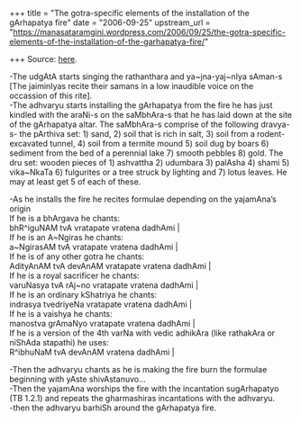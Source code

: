 +++
title = "The gotra-specific elements of the installation of the gArhapatya fire"
date = "2006-09-25"
upstream_url = "https://manasataramgini.wordpress.com/2006/09/25/the-gotra-specific-elements-of-the-installation-of-the-garhapatya-fire/"

+++
Source: [here](https://manasataramgini.wordpress.com/2006/09/25/the-gotra-specific-elements-of-the-installation-of-the-garhapatya-fire/).

-The udgAtA starts singing the rathanthara and ya\~jna-yaj\~nIya sAman-s \[The jaiminIyas recite their samans in a low inaudible voice on the occassion of this rite\].  
-The adhvaryu starts installing the gArhapatya from the fire he has just kindled with the araNi-s on the saMbhAra-s that he has laid down at the site of the gArhapatya altar. The saMbhAra-s comprise of the following dravya-s- the pArthiva set: 1) sand, 2) soil that is rich in salt, 3) soil from a rodent-excavated tunnel, 4) soil from a termite mound 5) soil dug by boars 6) sediment from the bed of a perennial lake 7) smooth pebbles 8) gold. The dru set: wooden pieces of 1) ashvattha 2) udumbara 3) palAsha 4) shami 5) vika\~NkaTa 6) fulgurites or a tree struck by lighting and 7) lotus leaves. He may at least get 5 of each of these.

-As he installs the fire he recites formulae depending on the yajamAna’s origin  
If he is a bhArgava he chants:  
bhR^iguNAM tvA vratapate vratena dadhAmi \|  
If he is an A\~Ngiras he chants:  
a\~NgirasAM tvA vratapate vratena dadhAmi \|  
If he is of any other gotra he chants:  
AdityAnAM tvA devAnAM vratapate vratena dadhAmi \|  
If he is a royal sacrificer he chants:  
varuNasya tvA rAj\~no vratapate vratena dadhAmi \|  
If he is an ordinary kShatriya he chants:  
indrasya tvedriyeNa vratapate vratena dadhAmi \|  
If he is a vaishya he chants:  
manostva grAmaNyo vratapate vratena dadhAmi \|  
If he is a version of the 4th varNa with vedic adhikAra (like rathakAra or niShAda stapathi) he uses:  
R^ibhuNaM tvA devAnAM vratena dadhAmi \|

-Then the adhvaryu chants as he is making the fire burn the formulae beginning with yAste shivAstanuvo…  
-Then the yajamAna worships the fire with the incantation sugArhapatyo
(TB 1.2.1) and repeats the gharmashiras incantations with the
adhvaryu.  
-then the adhvaryu barhiSh around the gArhapatya fire.

